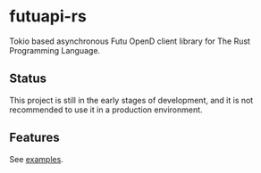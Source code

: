 # futuapi-rs

Tokio based asynchronous Futu OpenD client library for The Rust Programming Language.

## Status

This project is still in the early stages of development, and it is not recommended to use it in a production environment.

## Features

See [examples](examples).
